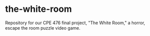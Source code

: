 the-white-room
==============

Repository for our CPE 476 final project, "The White Room," a horror, escape the room puzzle video game.